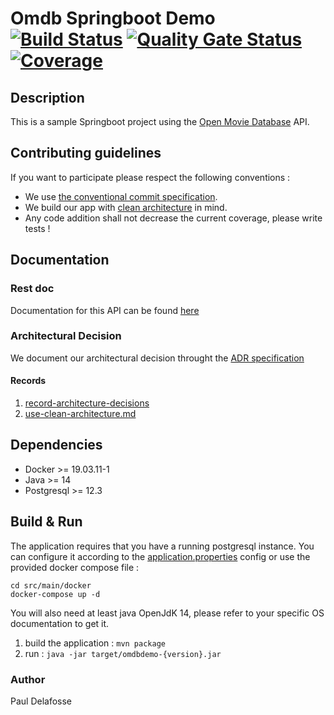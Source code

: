# Omdb Springboot Demo &emsp; [![Build Status]][travis] [![Quality Gate Status]][sonar] [![Coverage]][sonar]
                       
[Build Status]: https://travis-ci.com/oknozor/omdb-spring-demo.svg?branch=master
[travis]: https://travis-ci.com/oknozor/omdb-spring-demo
[Quality Gate Status]: https://sonarcloud.io/api/project_badges/measure?project=oknozor_omdb-spring-demo&metric=alert_status
[Coverage]: https://sonarcloud.io/api/project_badges/measure?project=oknozor_omdb-spring-demo&metric=coverage
[sonar]: https://sonarcloud.io/dashboard?id=oknozor_omdb-spring-demo

## Description 

This is a sample Springboot project using the [Open Movie Database](http://www.omdbapi.com/) API.

## Contributing guidelines

If you want to participate please respect the following conventions : 
- We use [the conventional commit specification](https://www.conventionalcommits.org/en/v1.0.0/).
- We build our app with [clean architecture](https://blog.cleancoder.com/uncle-bob/2012/08/13/the-clean-architecture.html) in mind. 
- Any code addition shall not decrease the current coverage, please write tests ! 

## Documentation 

### Rest doc

Documentation for this API can be found [here](https://oknozor.github.io/omdb-spring-demo/) 

### Architectural Decision

We document our architectural decision throught the [ADR specification](https://adr.github.io/)

#### Records
1. [record-architecture-decisions](0001-record-architecture-decisions.md)
1. [use-clean-architecture.md](0002-use-clean-architecture.md)

## Dependencies 

- Docker >= 19.03.11-1
- Java >= 14
- Postgresql >= 12.3

## Build & Run

The application requires that you have a running postgresql instance. 
You can configure it according to the [application.properties](src/main/resources/application.properties) config
or use the provided docker compose file : 

```$bash
cd src/main/docker
docker-compose up -d
```

You will also need at least java OpenJdK 14, please refer to your specific OS documentation to get it. 

1. build the application : `mvn package`
2. run : `java -jar target/omdbdemo-{version}.jar`
 
### Author 
   
Paul Delafosse
